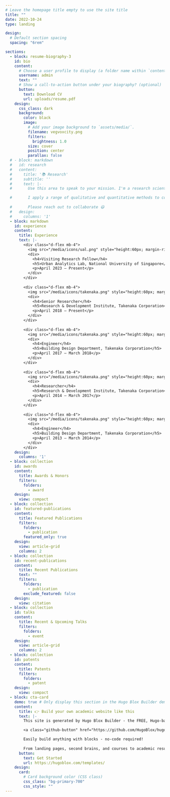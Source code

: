 ```yaml
---
# Leave the homepage title empty to use the site title
title: ""
date: 2022-10-24
type: landing

design:
  # Default section spacing
  spacing: "6rem"

sections:
  - block: resume-biography-3
    id: bio
    content:
      # Choose a user profile to display (a folder name within `content/authors/`)
      username: admin
      text: ""
      # Show a call-to-action button under your biography? (optional)
      button:
        text: Download CV
        url: uploads/resume.pdf
    design:
      css_class: dark
      background:
        color: black
        image:
          # Add your image background to `assets/media/`.
          filename: vegvoxcity.png
          filters:
            brightness: 1.0
          size: cover
          position: center
          parallax: false
  # - block: markdown
  #   id: research
  #   content:
  #     title: '📚 Research'
  #     subtitle: ''
  #     text: |-
  #       Use this area to speak to your mission. I'm a research scientist in the Moonshot team at DeepMind. I blog about machine learning, deep learning, and moonshots.

  #       I apply a range of qualitative and quantitative methods to comprehensively investigate the role of science and technology in the economy.
        
  #       Please reach out to collaborate 😃
  #   design:
  #     columns: '1'
  - block: markdown
    id: experience
    content:
      title: Experience
      text: |-
        <div class="d-flex mb-4">
          <img src="/media/icons/ual.png" style="height:60px; margin-right:20px;" alt="Urban Analytics Lab logo">
          <div>
            <h4>Visiting Research Fellow</h4>
            <h5>Urban Analytics Lab, National University of Singapore</h5>
            <p>April 2023 – Present</p>
          </div>
        </div>
        
        <div class="d-flex mb-4">
          <img src="/media/icons/takenaka.png" style="height:60px; margin-right:20px;" alt="Takenaka Corporation logo">
          <div>
            <h4>Senior Researcher</h4>
            <h5>Research & Development Institute, Takenaka Corporation</h5>
            <p>April 2018 – Present</p>
          </div>
        </div>
        
        <div class="d-flex mb-4">
          <img src="/media/icons/takenaka.png" style="height:60px; margin-right:20px;" alt="Takenaka Corporation logo">
          <div>
            <h4>Engineer</h4>
            <h5>Building Design Department, Takenaka Corporation</h5>
            <p>April 2017 – March 2018</p>
          </div>
        </div>
        
        <div class="d-flex mb-4">
          <img src="/media/icons/takenaka.png" style="height:60px; margin-right:20px;" alt="Takenaka Corporation logo">
          <div>
            <h4>Researcher</h4>
            <h5>Research & Development Institute, Takenaka Corporation</h5>
            <p>April 2014 – March 2017</p>
          </div>
        </div>
        
        <div class="d-flex mb-4">
          <img src="/media/icons/takenaka.png" style="height:60px; margin-right:20px;" alt="Takenaka Corporation logo">
          <div>
            <h4>Engineer</h4>
            <h5>Building Design Department, Takenaka Corporation</h5>
            <p>April 2013 – March 2014</p>
          </div>
        </div>
    design:
      columns: '1'
  - block: collection
    id: awards
    content:
      title: Awards & Honors
      filters:
        folders:
          - award
    design:
      view: compact
  - block: collection
    id: featured-publications
    content:
      title: Featured Publications
      filters:
        folders:
          - publication
        featured_only: true
    design:
      view: article-grid
      columns: 2
  - block: collection
    id: recent-publications
    content:
      title: Recent Publications
      text: ""
      filters:
        folders:
          - publication
        exclude_featured: false
    design:
      view: citation
  - block: collection
    id: talks
    content:
      title: Recent & Upcoming Talks
      filters:
        folders:
          - event
    design:
      view: article-grid
      columns: 2
  - block: collection
    id: patents
    content:
      title: Patents
      filters:
        folders:
          - patent
    design:
      view: compact
  - block: cta-card
    demo: true # Only display this section in the Hugo Blox Builder demo site
    content:
      title: 👉 Build your own academic website like this
      text: |-
        This site is generated by Hugo Blox Builder - the FREE, Hugo-based open source website builder trusted by 250,000+ academics like you.

        <a class="github-button" href="https://github.com/HugoBlox/hugo-blox-builder" data-color-scheme="no-preference: light; light: light; dark: dark;" data-icon="octicon-star" data-size="large" data-show-count="true" aria-label="Star HugoBlox/hugo-blox-builder on GitHub">Star</a>

        Easily build anything with blocks - no-code required!
        
        From landing pages, second brains, and courses to academic resumés, conferences, and tech blogs.
      button:
        text: Get Started
        url: https://hugoblox.com/templates/
    design:
      card:
        # Card background color (CSS class)
        css_class: "bg-primary-700"
        css_style: ""
---
```

